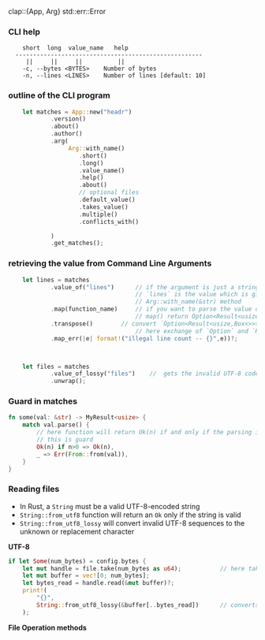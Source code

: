 
clap::{App, Arg}
std::err::Error

### CLI help

```shell
    short  long  value_name   help
  -----------------------------------------------------
     ||     ||     ||          ||
    -c, --bytes <BYTES>    Number of bytes
    -n, --lines <LINES>    Number of lines [default: 10]
```



### outline of the CLI program

```rust
    let matches = App::new("headr")
            .version()
            .about()
            .author()
            .arg(
                 Arg::with_name()
                    .short()
                    .long()
                    .value_name()
                    .help()
                    .about()
                    // optional files
                    .default_value()
                    .takes_value()
                    .multiple()
                    .conflicts_with()

            )
            .get_matches();
```



### retrieving the value from Command Line Arguments

```rust 
    let lines = matches
            .value_of("lines")      // if the argument is just a string
                                    // `lines` is the value which is given to 
                                    // Arg::with_name(&str) method 
            .map(function_name)     // if you want to parse the value obtained from the `lines`
                                    // map() return Option<Result<usize,Box<>>>
			.transpose()        // convert `Option<Result<usize,Box<>>>` to ` Result<Option<usize,Box<>>>`
                                    // here exchange of `Option` and `Result` occurs
			.map_err(|e| format!("illegal line count -- {}",e))?;



	let files = matches
			.value_of_lossy("files") 	//  gets the invalid UTF-8 code points
			.unwrap();
```



### Guard in matches

```rust
fn some(val: &str) -> MyResult<usize> {
    match val.parse() {
        // here function will return Ok(n) if and only if the parsing is success and `n` is greater than 0 
        // this is guard
        Ok(n) if n>0 => Ok(n), 
        _ => Err(From::from(val)),
    }
}
```



### Reading files

- In Rust, a `String` must be a valid UTF-8-encoded string
- `String::from_utf8` function will return an `Ok` only if the string is valid
- `String::from_utf8_lossy` will convert invalid UTF-8 sequences to the unknown or replacement character

**UTF-8**

```rust
if let Some(num_bytes) = config.bytes {
    let mut handle = file.take(num_bytes as u64); 			// here take() method takes argument as u64
    let mut buffer = vec![0; num_bytes];
    let bytes_read = handle.read(&mut buffer)?; 
    print!(                   
        "{}",
        String::from_utf8_lossy(&buffer[..bytes_read]) 		// converts the valid as well as invalid UTF-8 sequences to String
    ); 
```





**File Operation methods**
